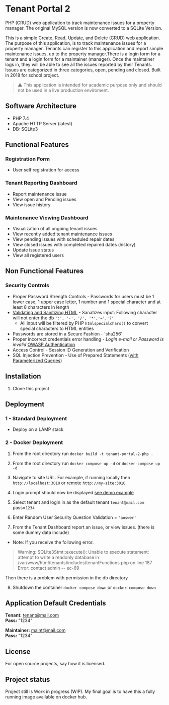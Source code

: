 # Tenant Portal 2

PHP (CRUD) web application to track maintenance issues for a property manager. The original MySQL version is now converted to a SQLite Version.

This is a simple Create, Read, Update, and Delete (CRUD) web application. The purpose of this application, is to track maintenance issues for a property manager. Tenants can register to this application and report simple maintenance issues, up to the property manager.There is a login form for a tenant and a login form for a maintainer (manager). Once the maintainer logs in, they will be able to see all the issues reported by their Tenants. Issues are categorized in three categories, open, pending and closed. Built in 2018 for school project.

> :warning: This application is intended for academic purpose only and should not be used in a live production enviroment.

## Software Architecture

- PHP 7.4
- Apache HTTP Server (latest)
- DB: SQLite3 

## Functional Features

### Registration Form

- User self registration for access

### Tenant Reporting Dashboard

- Report maintenance issue
- View open and Pending issues
- View issue history

### Maintenance Viewing Dashboard

- Visualization of all ongoing tenant issues
- View recently added tenant maintenance issues
- View pending issues with scheduled repair dates
- View closed issues with completed repaired dates (history)
- Update issue status
- View all registered users

## Non Functional Features

### Security Controls

- Proper Password Strength Controls - Passwords for users must be 1 lower case, 1 upper case letter, 1 number and 1 special character and at least 8 characters in length
- [Validating and Sanitizing HTML](https://owasp.org/www-project-proactive-controls/v3/en/c5-validate-inputs) - Sanatizes input: Following character will not enter the db `':', '-', '/', '*','=','?'`
  - All input will be filtered by PHP `htmlspecialchars()` to convert special characters to HTML entities
- Passwords are stored in a Secure Fashion - 'sha256'
- Proper incorrect credentials error handling - _Login e-mail or Password is invalid_ [OWASP Authentication](https://cheatsheetseries.owasp.org/cheatsheets/Authentication_Cheat_Sheet.html#authentication-and-error-messages)
- Access Control - Session ID Generation and Verification
- SQL Injection Prevention - Use of Prepared Statements ([with Parameterized Queries](https://www.php.net/manual/en/sqlite3.prepare.php)) 

## Installation

1. Clone this project

## Deployment

### 1 - Standard Deployment

- Deploy on a LAMP stack

### 2 - Docker Deployment

<!-- 
Note about the compose yml file: this line below is saying, use the files from the **CURRENT DIRECTORY** `app` and **MIRROR** them inside the containers `/var/www/html` directory. 

```
volumes:
  - "./app:/var/www/html"
```
YOU MUST have these files locally. **They are NOT INCLUDED IN THE DOCKER IMAGE**

-->
1. From the root directory run `docker build -t tenant-portal-2-php .`

2. From the root directory run `docker compose up -d` or `docker-compose up -d`

<!--
4. Port into the running container `docker exec -it tenant-portal-2-apache-php-1 bash` 
   - Change ownership to the apache server `chown -R www-data:www-data /var/www/html` # this is apache on ubuntu
   - Check that the changes have taken place `ls -al`
   - Check that the db directory has changed `-rwxr-xr-x. 1 www-data www-data 36864 Apr 22 15:03 Tenants.sqlite`

5. Exit the running container `exit`

6. Shutdown the container `docker compose down` or `docker-compose down`

7. Restart the container `docker compose up -d` or `docker-compose up -d`
-->

3. Navigate to site URL. For example, if running locally then `http://localhost:3010` or remote `http://my-site:3010` 

4. Login prompt should now be displayed [see demo example](https://stinky-boots.online/TenantPortal2/)

5. Select tenant and login in as the default tenant `tenant@mail.com` pass=`1234`

6. Enter Random User Security Question Validation = `'answer'`

7. From the Tenant Dashboard report an issue, or view issues. (there is some dummy data include)

- Note: If you receive the following error.

> Warning: SQLite3Stmt::execute(): Unable to execute statement: attempt to write a readonly database in /var/www/html/tenants/includes/tenantFunctions.php on line 187 Error: contact admin -- ec-69

Then there is a problem with permission in the db directory

8. Shutdown the container `docker compose down` or `docker-compose down`

## Application Default Credentials

**Tenant:** tenant@mail.com  
**Pass:** "1234"

**Maintainer:** maint@mail.com  
**Pass:** "1234"

## License

For open source projects, say how it is licensed.

## Project status

Project still is Work in progress (WIP). My final goal is to have this a fully running image available on docker hub.
